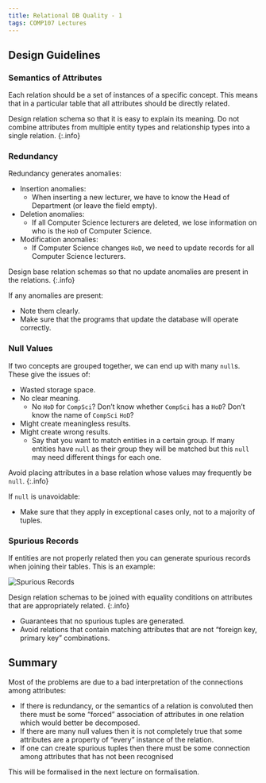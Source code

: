 ```yaml
---
title: Relational DB Quality - 1
tags: COMP107 Lectures
---
```

## Design Guidelines
### Semantics of Attributes
Each relation should be a set of instances of a specific concept. This means that in a particular table that all attributes should be directly related.

Design relation schema so that it is easy to explain its meaning. Do not combine attributes from multiple entity types and relationship types into a single relation.
{:.info}

### Redundancy
Redundancy generates anomalies:

* Insertion anomalies:
	* When inserting a new lecturer, we have to know the Head of Department (or leave the field empty).
* Deletion anomalies: 
	* If all Computer Science lecturers are deleted, we lose information on who is the `HoD` of Computer Science.
* Modification anomalies:
	* If Computer Science changes `HoD`, we need to update records for all Computer Science lecturers.

Design base relation schemas so that no update anomalies are present in the relations.
{:.info}

If any anomalies are present:

* Note them clearly.
* Make sure that the programs that update the database will operate correctly.

### Null Values
If two concepts are grouped together, we can end up with many `null`s. These give the issues of:

* Wasted storage space.
* No clear meaning.
	* No `HoD` for `CompSci`? Don’t know whether `CompSci` has a `HoD`? Don’t know the name of `CompSci` `HoD`?
* Might create meaningless results.
* Might create wrong results.
	* Say that you want to match entities in a certain group. If many entities have `null` as their group they will be matched but this `null` may need different things for each one.
	
Avoid placing attributes in a base relation whose values may frequently be `null`.
{:.info}

If `null` is unavoidable:

* Make sure that they apply in exceptional cases only, not to a majority of tuples.

### Spurious Records
If entities are not properly related then you can generate spurious records when joining their tables. This is an example:

![Spurious Records]({{site.baseurl}}/assets/comp107/lectures/2020-12-09-1-1.png)

Design relation schemas to be joined with equality conditions on attributes that are appropriately related.
{:.info}

* Guarantees that no spurious tuples are generated.
* Avoid relations that contain matching attributes that are not “foreign key, primary key” combinations.

## Summary
Most of the problems are due to a bad interpretation of the connections among attributes:

* If there is redundancy, or the semantics of a relation is convoluted then there must be some “forced” association of attributes in one relation which would better be decomposed.
* If there are many null values then it is not completely true that some attributes are a property of “every” instance of the relation.
* If one can create spurious tuples then there must be some connection among attributes that has not been recognised

This will be formalised in the next lecture on formalisation.